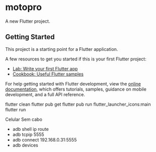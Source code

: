 # motopro

A new Flutter project.

## Getting Started

This project is a starting point for a Flutter application.

A few resources to get you started if this is your first Flutter project:

- [Lab: Write your first Flutter app](https://docs.flutter.dev/get-started/codelab)
- [Cookbook: Useful Flutter samples](https://docs.flutter.dev/cookbook)

For help getting started with Flutter development, view the
[online documentation](https://docs.flutter.dev/), which offers tutorials,
samples, guidance on mobile development, and a full API reference.

flutter clean
flutter pub get
flutter pub run flutter_launcher_icons:main
flutter run

Celular Sem cabo

- adb shell ip route
- adb tcpip 5555
- adb connect 192.168.0.31:5555 
- adb devices